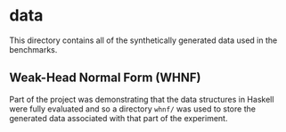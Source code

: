 # data
This directory contains all of the synthetically generated data used in the benchmarks.

## Weak-Head Normal Form (WHNF)
Part of the project was demonstrating that the data structures in Haskell were fully evaluated and so a directory `whnf/` was used to store the generated data associated with that part of the experiment.
